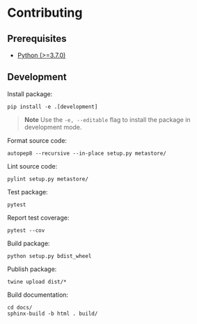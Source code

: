 # Contributing

## Prerequisites

* [Python (>=3.7.0)](https://www.python.org)

## Development

Install package:

```
pip install -e .[development]
```

> **Note** Use the `-e, --editable` flag to install the package in development mode.

Format source code:

```
autopep8 --recursive --in-place setup.py metastore/
```

Lint source code:

```
pylint setup.py metastore/
```

Test package:

```
pytest
```

Report test coverage:

```
pytest --cov
```

Build package:

```
python setup.py bdist_wheel
```

Publish package:

```
twine upload dist/*
```

Build documentation:

```
cd docs/
sphinx-build -b html . build/
```
